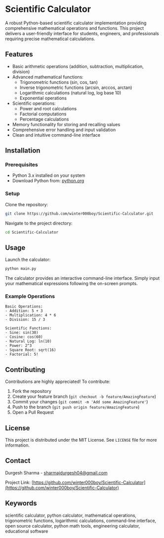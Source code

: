# Scientific Calculator

A robust Python-based scientific calculator implementation providing comprehensive mathematical operations and functions. This project delivers a user-friendly interface for students, engineers, and professionals requiring precise mathematical calculations.

## Features

- Basic arithmetic operations (addition, subtraction, multiplication, division)
- Advanced mathematical functions:
  - Trigonometric functions (sin, cos, tan)
  - Inverse trigonometric functions (arcsin, arccos, arctan)
  - Logarithmic calculations (natural log, log base 10)
  - Exponential operations
- Scientific operations:
  - Power and root calculations
  - Factorial computations
  - Percentage calculations
- Memory functionality for storing and recalling values
- Comprehensive error handling and input validation
- Clean and intuitive command-line interface

## Installation

### Prerequisites
- Python 3.x installed on your system
- Download Python from: [python.org](https://www.python.org/)

### Setup
Clone the repository:

```bash
git clone https://github.com/winter000boy/Scientific-Calculator.git
```

Navigate to the project directory:

```bash
cd Scientific-Calculator
```

## Usage

Launch the calculator:

```bash
python main.py
```

The calculator provides an interactive command-line interface. Simply input your mathematical expressions following the on-screen prompts.

### Example Operations

```
Basic Operations:
- Addition: 5 + 3
- Multiplication: 4 * 6
- Division: 15 / 3

Scientific Functions:
- Sine: sin(30)
- Cosine: cos(60)
- Natural Log: ln(10)
- Power: 2^3
- Square Root: sqrt(16)
- Factorial: 5!
```

## Contributing

Contributions are highly appreciated! To contribute:

1. Fork the repository
2. Create your feature branch (`git checkout -b feature/AmazingFeature`)
3. Commit your changes (`git commit -m 'Add some AmazingFeature'`)
4. Push to the branch (`git push origin feature/AmazingFeature`)
5. Open a Pull Request

## License

This project is distributed under the MIT License. See `LICENSE` file for more information.

## Contact

Durgesh Sharma - [sharmajdurgesh04@gmail.com](mailto:sharmajdurgesh04@gmail.com)

Project Link: [https://github.com/winter000boy/Scientific-Calculator](https://github.com/winter000boy/Scientific-Calculator)

## Keywords

scientific calculator, python calculator, mathematical operations, trigonometric functions, logarithmic calculations, command-line interface, open source calculator, python math tools, engineering calculator, educational software

